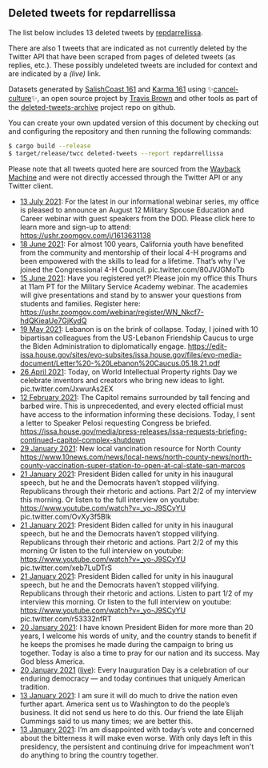 ## Deleted tweets for repdarrellissa

The list below includes 13 deleted tweets by
[repdarrellissa](https://twitter.com/repdarrellissa).

There are also 1 tweets that are indicated as not currently
deleted by the Twitter API that have been scraped from pages of deleted tweets (as replies, etc.).
These possibly undeleted tweets are included for context and are indicated by a _(live)_ link.


Datasets generated by [SalishCoast 161](https://twitter.com/SalishCoastA) and [Karma 161](https://twitter.com/KarmaOneSixOne)
using ✨[cancel-culture](https://github.com/travisbrown/cancel-culture)✨, an open source project by [Travis Brown](https://twitter.com/travisbrown) 
and other tools as part of the [deleted-tweets-archive](https://github.com/salcoast/deleted-tweets-archive/) project repo on github.

You can create your own updated version of this document by checking out and configuring the
repository and then running the following commands:

```bash
$ cargo build --release
$ target/release/twcc deleted-tweets --report repdarrellissa
```

Please note that all tweets quoted here are sourced from the
[Wayback Machine](https://web.archive.org) and were not directly accessed through the Twitter API or
any Twitter client.

* [13 July 2021](https://web.archive.org/web/20210713184724/https://twitter.com/repdarrellissa/status/1415019969641910274): For the latest in our informational webinar series, my office is pleased to announce an August 12 Military Spouse Education and Career webinar with guest speakers from the DOD.    Please click here to learn more and sign-up to attend: https://ushr.zoomgov.com/j/1613631138
* [18 June 2021](https://web.archive.org/web/20210618165353/https://twitter.com/repdarrellissa/status/1405931767178174466): For almost 100 years, California youth have benefited from the community and mentorship of their local 4-H programs and been empowered with the skills to lead for a lifetime. That’s why I’ve joined the Congressional 4-H Council. pic.twitter.com/80JVJGMoTb
* [15 June 2021](https://web.archive.org/web/20210615163913/https://twitter.com/repdarrellissa/status/1404825105029472257): Have you registered yet?!  Please join my office this Thurs at 11am PT for the Military Service Academy webinar. The academies will give presentations and stand by to answer your questions from students and families. Register here:  https://ushr.zoomgov.com/webinar/register/WN_Nkcf7-hdQKieaUe7GjKydQ
* [19 May 2021](https://web.archive.org/web/20210519004715/https://twitter.com/repdarrellissa/status/1394816827323203584): Lebanon is on the brink of collapse.  Today, I joined with 10 bipartisan colleagues from the US-Lebanon Friendship Caucus to urge the Biden Administration to diplomatically engage.  https://edit-issa.house.gov/sites/evo-subsites/issa.house.gov/files/evo-media-document/Letter%20-%20Lebanon%20Caucus.05.18.21.pdf
* [26 April 2021](https://web.archive.org/web/20210426173653/https://twitter.com/repdarrellissa/status/1386735943823003650): Today, on World Intellectual Property rights Day we celebrate inventors and creators who bring new ideas to light. pic.twitter.com/JxwurAs2EX
* [12 February 2021](https://web.archive.org/web/20210212183754/https://twitter.com/repdarrellissa/status/1360297043508535298): The Capitol remains surrounded by tall fencing and barbed wire. This is unprecedented, and every elected official must have access to the information informing these decisions. Today, I sent a letter to Speaker Pelosi requesting Congress be briefed.   https://issa.house.gov/media/press-releases/issa-requests-briefing-continued-capitol-complex-shutdown
* [29 January 2021](https://web.archive.org/web/20210129153107/https://twitter.com/repdarrellissa/status/1355176542322749443): New local vancination resource for North County https://www.10news.com/news/local-news/north-county-news/north-county-vaccination-super-station-to-open-at-cal-state-san-marcos
* [21 January 2021](https://web.archive.org/web/20210121180928/https://twitter.com/repdarrellissa/status/1352317258492731392): President Biden called for unity in his inaugural speech, but he and the Democrats haven’t stopped vilifying. Republicans through their rhetoric and actions.  Part 2/2 of my interview this morning.   Or listen to the full interview on youtube:  https://www.youtube.com/watch?v=_yo-J9SCyYU  pic.twitter.com/OvXy3f5BIk
* [21 January 2021](https://web.archive.org/web/20210121180754/https://twitter.com/repdarrellissa/status/1352316951650033668): President Biden called for unity in his inaugural speech, but he and the Democrats haven’t stopped vilifying. Republicans through their rhetoric and actions.  Part 2/2 of my this morning  Or listen to the full interview on youtube:  https://www.youtube.com/watch?v=_yo-J9SCyYU  pic.twitter.com/xeb7LuDTrS
* [21 January 2021](https://web.archive.org/web/20210121180748/https://twitter.com/repdarrellissa/status/1352316932809248776): President Biden called for unity in his inaugural speech, but he and the Democrats haven’t stopped vilifying. Republicans through their rhetoric and actions.  Listen to part 1/2 of my interview this morning.   Or listen to the full interview on youtube:  https://www.youtube.com/watch?v=_yo-J9SCyYU  pic.twitter.com/r53332nfRT
* [20 January 2021](https://web.archive.org/web/20210120171658/https://twitter.com/repdarrellissa/status/1351941716442550273): I have known President Biden for more more than 20 years, I welcome his words of unity, and the country stands to benefit if he keeps the promises he made during the campaign to bring us together. Today is also a time to pray for our nation and its success. May God bless America.
* [20 January 2021](https://web.archive.org/web/20210120171658/https://twitter.com/repdarrellissa/status/1351941716442550273) ([live](https://twitter.com/repdarrellissa/status/1351941576835133448)): Every Inauguration Day is a celebration of our enduring democracy — and today continues that uniquely American tradition.
* [13 January 2021](https://web.archive.org/web/20210113223708/https://twitter.com/repdarrellissa/status/1349485579717771270): I am sure it will do much to drive the nation even further apart.  America sent us to Washington to do the people’s business. It did not send us here to do this.  Our friend the late Elijah Cummings said to us many times; we are better this.
* [13 January 2021](https://web.archive.org/web/20210113223708/https://twitter.com/repdarrellissa/status/1349485579717771270): I’m am disappointed with today’s vote and concerned about the bitterness it will make even worse.  With only days left in this presidency, the persistent and continuing drive for impeachment won't do anything to bring the country together.
